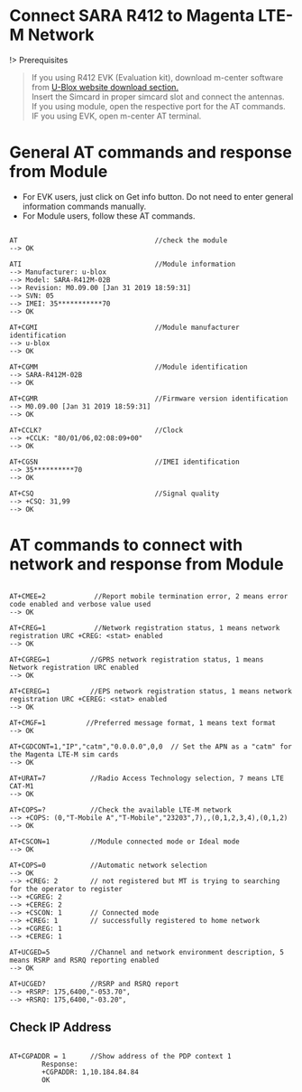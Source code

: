 # Connect SARA R412 to Magenta LTE-M Network

!> Prerequisites
 >If you using R412 EVK (Evaluation kit), download m-center software from [U-Blox website download section.](https://www.u-blox.com/en/evk-downloads)  
 >Insert the Simcard in proper simcard slot and connect the antennas.  
 >If you using module, open the respective port for the AT commands.  
 >IF you using EVK, open m-center AT terminal.  

# General AT commands and response from Module
* For EVK users, just click on Get info button. Do not need to enter general information commands manually.
* For Module users, follow these AT commands.

```

AT                                  //check the module 
--> OK

ATI                                 //Module information
--> Manufacturer: u-blox
--> Model: SARA-R412M-02B
--> Revision: M0.09.00 [Jan 31 2019 18:59:31]
--> SVN: 05
--> IMEI: 35***********70
--> OK

AT+CGMI                             //Module manufacturer identification
--> u-blox
--> OK

AT+CGMM                             //Module identification
--> SARA-R412M-02B
--> OK

AT+CGMR                             //Firmware version identification
--> M0.09.00 [Jan 31 2019 18:59:31]
--> OK

AT+CCLK?                            //Clock
--> +CCLK: "80/01/06,02:08:09+00"
--> OK

AT+CGSN                             //IMEI identification
--> 35**********70
--> OK

AT+CSQ                              //Signal quality
--> +CSQ: 31,99
--> OK
```
# AT commands to connect with network and response from Module

```

AT+CMEE=2            //Report mobile termination error, 2 means error code enabled and verbose value used 
--> OK

AT+CREG=1            //Network registration status, 1 means network registration URC +CREG: <stat> enabled
--> OK

AT+CGREG=1          //GPRS network registration status, 1 means Network registration URC enabled
--> OK

AT+CEREG=1          //EPS network registration status, 1 means network registration URC +CEREG: <stat> enabled
--> OK

AT+CMGF=1          //Preferred message format, 1 means text format
--> OK

AT+CGDCONT=1,"IP","catm","0.0.0.0",0,0  // Set the APN as a "catm" for the Magenta LTE-M sim cards
--> OK

AT+URAT=7           //Radio Access Technology selection, 7 means LTE CAT-M1
--> OK

AT+COPS=?           //Check the available LTE-M network
--> +COPS: (0,"T-Mobile A","T-Mobile","23203",7),,(0,1,2,3,4),(0,1,2)
--> OK

AT+CSCON=1          //Module connected mode or Ideal mode
--> OK

AT+COPS=0           //Automatic network selection 
--> OK
--> +CREG: 2        // not registered but MT is trying to searching for the operator to register
--> +CGREG: 2
--> +CEREG: 2
--> +CSCON: 1       // Connected mode
--> +CREG: 1        // successfully registered to home network
--> +CGREG: 1
--> +CEREG: 1

AT+UCGED=5          //Channel and network environment description, 5 means RSRP and RSRQ reporting enabled
--> OK

AT+UCGED?           //RSRP and RSRQ report
--> +RSRP: 175,6400,"-053.70",
--> +RSRQ: 175,6400,"-03.20",
```
## Check IP Address

``` 

AT+CGPADDR = 1      //Show address of the PDP context 1
        Response:
        +CGPADDR: 1,10.184.84.84
        OK
```



